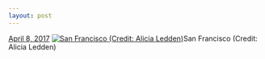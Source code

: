 ```yaml
---
layout: post
---
```


<p>
  <time><a href="/613">April 8, 2017</a></time>
  <a href="/613"><img src="{{ site.assets_url }}/613-640.jpg" srcset="{{ site.assets_url }}/613-320.jpg 320w, {{ site.assets_url }}/613-640.jpg 640w, {{ site.assets_url }}/613-960.jpg 960w, {{ site.assets_url }}/613-1280.jpg 1280w" sizes="(min-width: 700px) 50vw, calc(100vw - 2rem)" alt="San Francisco (Credit: Alicia Ledden)" /></a><span>San Francisco (Credit: Alicia Ledden)</span>
</p>
